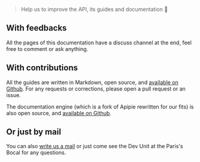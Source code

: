 
> Help us to improve the API, its guides and documentation 🌴

## With feedbacks

All the pages of this documentation have a discuss channel at the end, feel free to comment or ask anything.

## With contributions

All the guides are written in Markdown, open source, and [available on Github](https://github.com/42School/api-documentation). For any requests or corrections, please open a pull request or an issue.

The documentation engine (which is a fork of Apipie rewritten for our fits) is also open source, and [available on Github](https://github.com/42School/api-engine).

## Or just by mail
You can also [write us a mail](mailto:intrateam@staff.42.fr) or just come see the Dev Unit at the Paris's Bocal for any questions.
